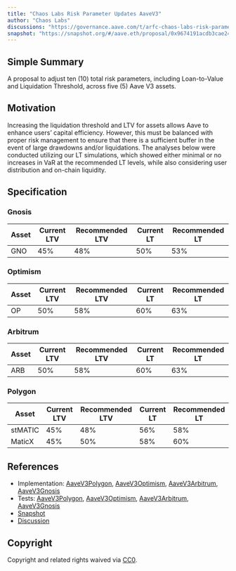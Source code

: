 ```yaml
---
title: "Chaos Labs Risk Parameter Updates AaveV3"
author: "Chaos Labs"
discussions: "https://governance.aave.com/t/arfc-chaos-labs-risk-parameter-updates-aave-v3-05-24-2024/17788"
snapshot: "https://snapshot.org/#/aave.eth/proposal/0x9674191acdb3cae244e010069df7637d6b7b3e30849f91570f0349323c5330d9"
---
```


## Simple Summary

A proposal to adjust ten (10) total risk parameters, including Loan-to-Value and Liquidation Threshold, across five (5) Aave V3 assets.

## Motivation

Increasing the liquidation threshold and LTV for assets allows Aave to enhance users’ capital efficiency. However, this must be balanced with proper risk management to ensure that there is a sufficient buffer in the event of large drawdowns and/or liquidations. The analyses below were conducted utilizing our LT simulations, which showed either minimal or no increases in VaR at the recommended LT levels, while also considering user distribution and on-chain liquidity.

## Specification

### Gnosis

| Asset | Current LTV | Recommended LTV | Current LT | Recommended LT |
| ----- | ----------- | --------------- | ---------- | -------------- |
| GNO   | 45%         | 48%             | 50%        | 53%            |

### Optimism

| Asset | Current LTV | Recommended LTV | Current LT | Recommended LT |
| ----- | ----------- | --------------- | ---------- | -------------- |
| OP    | 50%         | 58%             | 60%        | 63%            |

### Arbitrum

| Asset | Current LTV | Recommended LTV | Current LT | Recommended LT |
| ----- | ----------- | --------------- | ---------- | -------------- |
| ARB   | 50%         | 58%             | 60%        | 63%            |

### Polygon

| Asset   | Current LTV | Recommended LTV | Current LT | Recommended LT |
| ------- | ----------- | --------------- | ---------- | -------------- |
| stMATIC | 45%         | 48%             | 56%        | 58%            |
| MaticX  | 45%         | 50%             | 58%        | 60%            |

## References

- Implementation: [AaveV3Polygon](https://github.com/bgd-labs/aave-proposals-v3/blob/main/src/20240530_Multi_ChaosLabsRiskParameterUpdatesAaveV3/AaveV3Polygon_ChaosLabsRiskParameterUpdatesAaveV3_20240530.sol), [AaveV3Optimism](https://github.com/bgd-labs/aave-proposals-v3/blob/main/src/20240530_Multi_ChaosLabsRiskParameterUpdatesAaveV3/AaveV3Optimism_ChaosLabsRiskParameterUpdatesAaveV3_20240530.sol), [AaveV3Arbitrum](https://github.com/bgd-labs/aave-proposals-v3/blob/main/src/20240530_Multi_ChaosLabsRiskParameterUpdatesAaveV3/AaveV3Arbitrum_ChaosLabsRiskParameterUpdatesAaveV3_20240530.sol), [AaveV3Gnosis](https://github.com/bgd-labs/aave-proposals-v3/blob/main/src/20240530_Multi_ChaosLabsRiskParameterUpdatesAaveV3/AaveV3Gnosis_ChaosLabsRiskParameterUpdatesAaveV3_20240530.sol)
- Tests: [AaveV3Polygon](https://github.com/bgd-labs/aave-proposals-v3/blob/main/src/20240530_Multi_ChaosLabsRiskParameterUpdatesAaveV3/AaveV3Polygon_ChaosLabsRiskParameterUpdatesAaveV3_20240530.t.sol), [AaveV3Optimism](https://github.com/bgd-labs/aave-proposals-v3/blob/main/src/20240530_Multi_ChaosLabsRiskParameterUpdatesAaveV3/AaveV3Optimism_ChaosLabsRiskParameterUpdatesAaveV3_20240530.t.sol), [AaveV3Arbitrum](https://github.com/bgd-labs/aave-proposals-v3/blob/main/src/20240530_Multi_ChaosLabsRiskParameterUpdatesAaveV3/AaveV3Arbitrum_ChaosLabsRiskParameterUpdatesAaveV3_20240530.t.sol), [AaveV3Gnosis](https://github.com/bgd-labs/aave-proposals-v3/blob/main/src/20240530_Multi_ChaosLabsRiskParameterUpdatesAaveV3/AaveV3Gnosis_ChaosLabsRiskParameterUpdatesAaveV3_20240530.t.sol)
- [Snapshot](https://snapshot.org/#/aave.eth/proposal/0x9674191acdb3cae244e010069df7637d6b7b3e30849f91570f0349323c5330d9)
- [Discussion](https://governance.aave.com/t/arfc-chaos-labs-risk-parameter-updates-aave-v3-05-24-2024/17788)

## Copyright

Copyright and related rights waived via [CC0](https://creativecommons.org/publicdomain/zero/1.0/).
